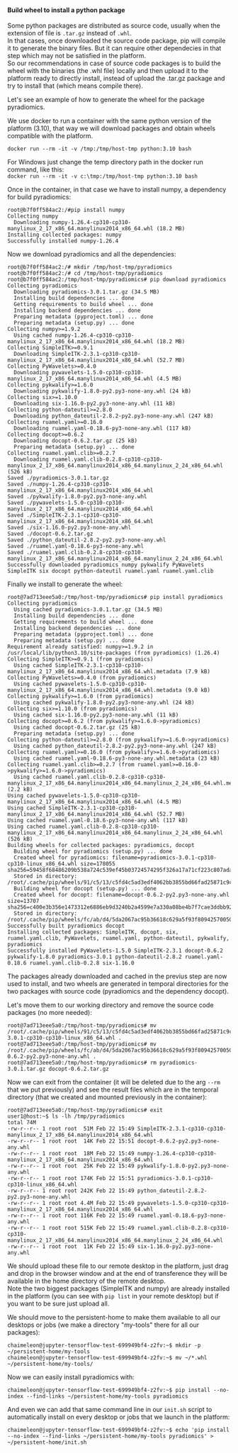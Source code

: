 #### Build wheel to install a python package
Some python packages are distributed as source code, usually when the extension of file is `.tar.gz` instead of `.whl`.  
In that cases, once downloaded the source code package, pip will compile it to generate the binary files. 
But it can require other dependecies in that step which may not be satisfied in the platform.  
So our recommendations in case of source code packages is to build the wheel with the binaries (the .whl file) locally and then upload it to the platform ready to directly install, instead of upload the .tar.gz package and try to install that (which means compile there).

Let's see an example of how to generate the wheel for the package pyradiomics.

We use docker to run a container with the same python version of the platform (3.10), 
that way we will download packages and obtain wheels compatible with the platform.
```
docker run --rm -it -v /tmp:/tmp/host-tmp python:3.10 bash
```
For Windows just change the temp directory path in the docker run command, like this:  
`docker run --rm -it -v c:\tmp:/tmp/host-tmp python:3.10 bash`

Once in the container, in that case we have to install numpy, a dependency for build pyradiomics:
```
root@b7f0ff584ac2:/#pip install numpy
Collecting numpy
  Downloading numpy-1.26.4-cp310-cp310-manylinux_2_17_x86_64.manylinux2014_x86_64.whl (18.2 MB)
Installing collected packages: numpy
Successfully installed numpy-1.26.4
```
Now we download pyradiomics and all the dependencies:
```
root@b7f0ff584ac2:/# mkdir /tmp/host-tmp/pyradiomics
root@b7f0ff584ac2:/# cd /tmp/host-tmp/pyradiomics
root@b7f0ff584ac2:/tmp/host-tmp/pyradiomics# pip download pyradiomics
Collecting pyradiomics
  Downloading pyradiomics-3.0.1.tar.gz (34.5 MB)
  Installing build dependencies ... done
  Getting requirements to build wheel ... done
  Installing backend dependencies ... done
  Preparing metadata (pyproject.toml) ... done
  Preparing metadata (setup.py) ... done
Collecting numpy>=1.9.2
  Using cached numpy-1.26.4-cp310-cp310-manylinux_2_17_x86_64.manylinux2014_x86_64.whl (18.2 MB)
Collecting SimpleITK>=0.9.1
  Downloading SimpleITK-2.3.1-cp310-cp310-manylinux_2_17_x86_64.manylinux2014_x86_64.whl (52.7 MB)
Collecting PyWavelets>=0.4.0
  Downloading pywavelets-1.5.0-cp310-cp310-manylinux_2_17_x86_64.manylinux2014_x86_64.whl (4.5 MB)
Collecting pykwalify>=1.6.0
  Downloading pykwalify-1.8.0-py2.py3-none-any.whl (24 kB)
Collecting six>=1.10.0
  Downloading six-1.16.0-py2.py3-none-any.whl (11 kB)
Collecting python-dateutil>=2.8.0
  Downloading python_dateutil-2.8.2-py2.py3-none-any.whl (247 kB)
Collecting ruamel.yaml>=0.16.0
  Downloading ruamel.yaml-0.18.6-py3-none-any.whl (117 kB)
Collecting docopt>=0.6.2
  Downloading docopt-0.6.2.tar.gz (25 kB)
  Preparing metadata (setup.py) ... done
Collecting ruamel.yaml.clib>=0.2.7
  Downloading ruamel.yaml.clib-0.2.8-cp310-cp310-manylinux_2_17_x86_64.manylinux2014_x86_64.manylinux_2_24_x86_64.whl (526 kB)
Saved ./pyradiomics-3.0.1.tar.gz
Saved ./numpy-1.26.4-cp310-cp310-manylinux_2_17_x86_64.manylinux2014_x86_64.whl
Saved ./pykwalify-1.8.0-py2.py3-none-any.whl
Saved ./pywavelets-1.5.0-cp310-cp310-manylinux_2_17_x86_64.manylinux2014_x86_64.whl
Saved ./SimpleITK-2.3.1-cp310-cp310-manylinux_2_17_x86_64.manylinux2014_x86_64.whl
Saved ./six-1.16.0-py2.py3-none-any.whl
Saved ./docopt-0.6.2.tar.gz
Saved ./python_dateutil-2.8.2-py2.py3-none-any.whl
Saved ./ruamel.yaml-0.18.6-py3-none-any.whl
Saved ./ruamel.yaml.clib-0.2.8-cp310-cp310-manylinux_2_17_x86_64.manylinux2014_x86_64.manylinux_2_24_x86_64.whl
Successfully downloaded pyradiomics numpy pykwalify PyWavelets SimpleITK six docopt python-dateutil ruamel.yaml ruamel.yaml.clib
```
Finally we install to generate the wheel:
```
root@7ad713eee5a0:/tmp/host-tmp/pyradiomics# pip install pyradiomics
Collecting pyradiomics
  Using cached pyradiomics-3.0.1.tar.gz (34.5 MB)
  Installing build dependencies ... done
  Getting requirements to build wheel ... done
  Installing backend dependencies ... done
  Preparing metadata (pyproject.toml) ... done
  Preparing metadata (setup.py) ... done
Requirement already satisfied: numpy>=1.9.2 in /usr/local/lib/python3.10/site-packages (from pyradiomics) (1.26.4)
Collecting SimpleITK>=0.9.1 (from pyradiomics)
  Using cached SimpleITK-2.3.1-cp310-cp310-manylinux_2_17_x86_64.manylinux2014_x86_64.whl.metadata (7.9 kB)
Collecting PyWavelets>=0.4.0 (from pyradiomics)
  Using cached pywavelets-1.5.0-cp310-cp310-manylinux_2_17_x86_64.manylinux2014_x86_64.whl.metadata (9.0 kB)
Collecting pykwalify>=1.6.0 (from pyradiomics)
  Using cached pykwalify-1.8.0-py2.py3-none-any.whl (24 kB)
Collecting six>=1.10.0 (from pyradiomics)
  Using cached six-1.16.0-py2.py3-none-any.whl (11 kB)
Collecting docopt>=0.6.2 (from pykwalify>=1.6.0->pyradiomics)
  Using cached docopt-0.6.2.tar.gz (25 kB)
  Preparing metadata (setup.py) ... done
Collecting python-dateutil>=2.8.0 (from pykwalify>=1.6.0->pyradiomics)
  Using cached python_dateutil-2.8.2-py2.py3-none-any.whl (247 kB)
Collecting ruamel.yaml>=0.16.0 (from pykwalify>=1.6.0->pyradiomics)
  Using cached ruamel.yaml-0.18.6-py3-none-any.whl.metadata (23 kB)
Collecting ruamel.yaml.clib>=0.2.7 (from ruamel.yaml>=0.16.0->pykwalify>=1.6.0->pyradiomics)
  Using cached ruamel.yaml.clib-0.2.8-cp310-cp310-manylinux_2_17_x86_64.manylinux2014_x86_64.manylinux_2_24_x86_64.whl.metadata (2.2 kB)
Using cached pywavelets-1.5.0-cp310-cp310-manylinux_2_17_x86_64.manylinux2014_x86_64.whl (4.5 MB)
Using cached SimpleITK-2.3.1-cp310-cp310-manylinux_2_17_x86_64.manylinux2014_x86_64.whl (52.7 MB)
Using cached ruamel.yaml-0.18.6-py3-none-any.whl (117 kB)
Using cached ruamel.yaml.clib-0.2.8-cp310-cp310-manylinux_2_17_x86_64.manylinux2014_x86_64.manylinux_2_24_x86_64.whl (526 kB)
Building wheels for collected packages: pyradiomics, docopt
  Building wheel for pyradiomics (setup.py) ... done
  Created wheel for pyradiomics: filename=pyradiomics-3.0.1-cp310-cp310-linux_x86_64.whl size=178055 sha256=59458f68486209b538a724c539ef45b03724574295f326a17a71cf223c807ada
  Stored in directory: /root/.cache/pip/wheels/91/c5/13/c5fd4c5ad3edf4062bb3855bd66fad25871c9c6dc0b3fda544
  Building wheel for docopt (setup.py) ... done
  Created wheel for docopt: filename=docopt-0.6.2-py2.py3-none-any.whl size=13707 sha256=c400e3b356e1473312e6886eb9d3240b2a4599e7a330a08be4b7f7cae3ddbb92
  Stored in directory: /root/.cache/pip/wheels/fc/ab/d4/5da2067ac95b36618c629a5f93f809425700506f72c9732fac
Successfully built pyradiomics docopt
Installing collected packages: SimpleITK, docopt, six, ruamel.yaml.clib, PyWavelets, ruamel.yaml, python-dateutil, pykwalify, pyradiomics
Successfully installed PyWavelets-1.5.0 SimpleITK-2.3.1 docopt-0.6.2 pykwalify-1.8.0 pyradiomics-3.0.1 python-dateutil-2.8.2 ruamel.yaml-0.18.6 ruamel.yaml.clib-0.2.8 six-1.16.0
```
The packages already downloaded and cached in the previus step are now used to install, 
and two wheels are generated in temporal directories for the two packages with source code (pyradiomics and the dependency docopt).

Let's move them to our working directory and remove the source code packages (no more needed):
```
root@7ad713eee5a0:/tmp/host-tmp/pyradiomics# mv /root/.cache/pip/wheels/91/c5/13/c5fd4c5ad3edf4062bb3855bd66fad25871c9c6dc0b3fda544/pyradiomics-3.0.1-cp310-cp310-linux_x86_64.whl .
root@7ad713eee5a0:/tmp/host-tmp/pyradiomics# mv /root/.cache/pip/wheels/fc/ab/d4/5da2067ac95b36618c629a5f93f809425700506f72c9732fac/docopt-0.6.2-py2.py3-none-any.whl .
root@7ad713eee5a0:/tmp/host-tmp/pyradiomics# rm pyradiomics-3.0.1.tar.gz docopt-0.6.2.tar.gz
```
Now we can exit from the container (it will be deleted due to the arg `--rm` that we put previously) and see the result files which are in the temporal directory (that we created and mounted previously in the container):
```
root@7ad713eee5a0:/tmp/host-tmp/pyradiomics# exit
user1@host:~$ ls -lh /tmp/pyradiomics
total 74M
-rw-r--r-- 1 root root  51M Feb 22 15:49 SimpleITK-2.3.1-cp310-cp310-manylinux_2_17_x86_64.manylinux2014_x86_64.whl
-rw-r--r-- 1 root root  14K Feb 22 15:51 docopt-0.6.2-py2.py3-none-any.whl
-rw-r--r-- 1 root root  18M Feb 22 15:49 numpy-1.26.4-cp310-cp310-manylinux_2_17_x86_64.manylinux2014_x86_64.whl
-rw-r--r-- 1 root root  25K Feb 22 15:49 pykwalify-1.8.0-py2.py3-none-any.whl
-rw-r--r-- 1 root root 174K Feb 22 15:51 pyradiomics-3.0.1-cp310-cp310-linux_x86_64.whl
-rw-r--r-- 1 root root 242K Feb 22 15:49 python_dateutil-2.8.2-py2.py3-none-any.whl
-rw-r--r-- 1 root root 4.4M Feb 22 15:49 pywavelets-1.5.0-cp310-cp310-manylinux_2_17_x86_64.manylinux2014_x86_64.whl
-rw-r--r-- 1 root root 116K Feb 22 15:49 ruamel.yaml-0.18.6-py3-none-any.whl
-rw-r--r-- 1 root root 515K Feb 22 15:49 ruamel.yaml.clib-0.2.8-cp310-cp310-manylinux_2_17_x86_64.manylinux2014_x86_64.manylinux_2_24_x86_64.whl
-rw-r--r-- 1 root root  11K Feb 22 15:49 six-1.16.0-py2.py3-none-any.whl
```
We should upload these file to our remote desktop in the platform, just drag and drop in the browser window 
and at the end of transference they will be available in the home directory of the remote desktop.  
Note the two biggest packages (SimpleITK and numpy) are already installed in the platform (you can see with `pip list` in your remote desktop) but if you want to be sure just upload all.

We should move to the persistent-home to make them available to all our desktops or jobs (we make a directory "my-tools" there for all our packages):
```
chaimeleon@jupyter-tensorflow-test-699949bf4-z2fv:~$ mkdir -p ~/persistent-home/my-tools
chaimeleon@jupyter-tensorflow-test-699949bf4-z2fv:~$ mv ~/*.whl ~/persistent-home/my-tools/
```
Now we can easily install pyradiomics with:
```
chaimeleon@jupyter-tensorflow-test-699949bf4-z2fv:~$ pip install --no-index --find-links ~/persistent-home/my-tools pyradiomics
```
And even we can add that same command line in our `init.sh` script to automatically install on every desktop or jobs that we launch in the platform:
```
chaimeleon@jupyter-tensorflow-test-699949bf4-z2fv:~$ echo 'pip install --no-index --find-links ~/persistent-home/my-tools pyradiomics' > ~/persistent-home/init.sh
```

